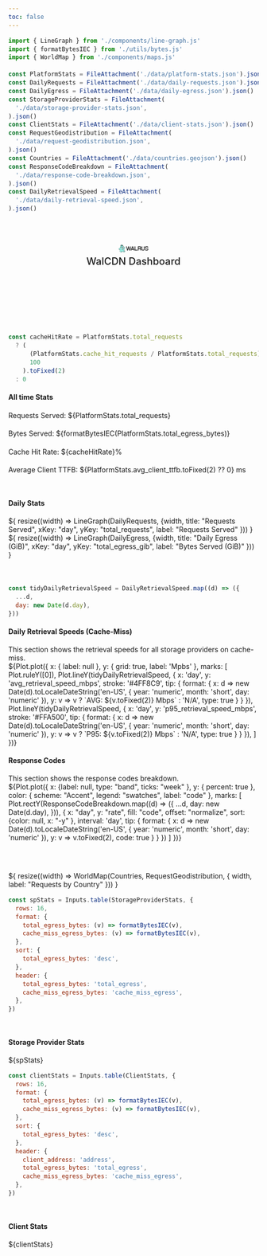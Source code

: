 ```yaml
---
toc: false
---
```


```js
import { LineGraph } from './components/line-graph.js'
import { formatBytesIEC } from './utils/bytes.js'
import { WorldMap } from './components/maps.js'

const PlatformStats = FileAttachment('./data/platform-stats.json').json()
const DailyRequests = FileAttachment('./data/daily-requests.json').json()
const DailyEgress = FileAttachment('./data/daily-egress.json').json()
const StorageProviderStats = FileAttachment(
  './data/storage-provider-stats.json',
).json()
const ClientStats = FileAttachment('./data/client-stats.json').json()
const RequestGeodistribution = FileAttachment(
  './data/request-geodistribution.json',
).json()
const Countries = FileAttachment('./data/countries.geojson').json()
const ResponseCodeBreakdown = FileAttachment(
  './data/response-code-breakdown.json',
).json()
const DailyRetrievalSpeed = FileAttachment(
  './data/daily-retrieval-speed.json',
).json()
```

<div class="hero">
  <body><a href="https://dashboard.walcdn.com" target="_blank" rel="noopener noreferrer"><img src="media/walcdn-logo.svg" alt="WalCDN Logo" width="300" /></a><body>
    <h2>WalCDN Dashboard</h2>
</div>

```js
const cacheHitRate = PlatformStats.total_requests
  ? (
      (PlatformStats.cache_hit_requests / PlatformStats.total_requests) *
      100
    ).toFixed(2)
  : 0
```

<h4>All time Stats</h4>

<div class="grid grid-cols-4">
    <h4 style="font-weight:normal;">Requests Served: ${PlatformStats.total_requests}</h4>
    <h4 style="font-weight:normal;">Bytes Served: ${formatBytesIEC(PlatformStats.total_egress_bytes)}</h4>
    <h4 style="font-weight:normal;">Cache Hit Rate: ${cacheHitRate}%</h4>
    <h4 style="font-weight:normal;">Average Client TTFB: ${PlatformStats.avg_client_ttfb.toFixed(2) ?? 0} ms</h4>
</div>

<div class="divider"></div>

<h4>Daily Stats</h4>

<div class="grid grid-cols-2" style="grid-auto-rows: 500px;">
  <div class="card">${
    resize((width) => LineGraph(DailyRequests, {width, title: "Requests Served", xKey: "day", yKey: "total_requests", label: "Requests Served" }))
  }</div>
  <div class="card">${
        resize((width) => LineGraph(DailyEgress, {width, title: "Daily Egress (GiB)", xKey: "day", yKey: "total_egress_gib", label: "Bytes Served (GiB)" }))
  }</div>
</div>

<div class="divider"></div>

```js
const tidyDailyRetrievalSpeed = DailyRetrievalSpeed.map((d) => ({
  ...d,
  day: new Date(d.day),
}))
```

<div class="grid grid-cols-2" style="grid-auto-rows: 500px;">
  <div>
    <h4>Daily Retrieval Speeds (Cache-Miss)</h4>
    <body>This section shows the retrieval speeds for all storage providers on cache-miss.</body>
    <div class="card">
      ${Plot.plot({
      x: { label: null },
      y: { grid: true, label: 'Mpbs' },
      marks: [
        Plot.ruleY([0]),
        Plot.lineY(tidyDailyRetrievalSpeed, {
          x: 'day',
          y: 'avg_retrieval_speed_mbps',
          stroke: '#4FF8C9',
          tip: {
            format: {
              x: d => new Date(d).toLocaleDateString('en-US', {
                year: 'numeric',
                month: 'short',
                day: 'numeric'
              }),
              y: v => v ? `AVG: ${v.toFixed(2)} Mbps` : 'N/A',
              type: true
            }
          }
        }),
        Plot.lineY(tidyDailyRetrievalSpeed, {
          x: 'day',
          y: 'p95_retrieval_speed_mbps',
          stroke: '#FFA500',
          tip: {
            format: {
              x: d => new Date(d).toLocaleDateString('en-US', {
                year: 'numeric',
                month: 'short',
                day: 'numeric'
              }),
              y: v => v ? `P95: ${v.toFixed(2)} Mbps` : 'N/A',
              type: true
            }
          }
        }),
      ]
    })}
    </div>
    </div>
  <div>
    <h4>Response Codes</h4>
    <body>This section shows the response codes breakdown.</body>
    <div class="card">
      ${Plot.plot({
        x: {label: null, type: "band", ticks: "week" },
        y: {
        percent: true
        },
        color: {
        scheme: "Accent",
        legend: "swatches",
        label: "code"
        },
        marks: [
        Plot.rectY(ResponseCodeBreakdown.map((d) => ({
            ...d,
            day: new Date(d.day),
        })),
        {
            x: "day",
            y: "rate",
            fill: "code",
            offset: "normalize",
            sort: {color: null, x: "-y" },
            interval: 'day',
            tip: {
            format: {
                x: d => new Date(d).toLocaleDateString('en-US', {
                year: 'numeric',
                month: 'short',
                day: 'numeric'
                }),
                y: v => v.toFixed(2),
                code: true
          }
        }
        })
    ]
    })}
    </div>
  </div>
</div>

<div class="divider"></div>
<div style="margin-top: 60px;">
  ${
    resize((width) => WorldMap(Countries, RequestGeodistribution, { width, label: "Requests by Country" }))
  }
</div>

```js
const spStats = Inputs.table(StorageProviderStats, {
  rows: 16,
  format: {
    total_egress_bytes: (v) => formatBytesIEC(v),
    cache_miss_egress_bytes: (v) => formatBytesIEC(v),
  },
  sort: {
    total_egress_bytes: 'desc',
  },
  header: {
    total_egress_bytes: 'total_egress',
    cache_miss_egress_bytes: 'cache_miss_egress',
  },
})
```

<div class="divider"></div>
<h4>Storage Provider Stats</h4>
<div class="card" style="padding: 0;">
  ${spStats}
</div>

```js
const clientStats = Inputs.table(ClientStats, {
  rows: 16,
  format: {
    total_egress_bytes: (v) => formatBytesIEC(v),
    cache_miss_egress_bytes: (v) => formatBytesIEC(v),
  },
  sort: {
    total_egress_bytes: 'desc',
  },
  header: {
    client_address: 'address',
    total_egress_bytes: 'total_egress',
    cache_miss_egress_bytes: 'cache_miss_egress',
  },
})
```

<div class="divider"></div>
<h4>Client Stats</h4>
<div class="card" style="padding: 0;">
  ${clientStats}
</div>

<style>
.card-figure {
  display: flex;
  flex-direction: column;
  align-items: center;
  padding: 1rem 0;
  font-size: 4vw;
  color: #E30ADA;
}

.hero {
  display: flex;
  flex-direction: column;
  align-items: center;
  font-family: var(--sans-serif);
  margin: 4rem 0 8rem;
  text-wrap: balance;
  text-align: center;
}

.hero h1 {
  margin: 1rem 0;
  padding: 1rem 0;
  max-width: none;
  font-size: 14vw;
  font-weight: 900;
  line-height: 1;
  background: linear-gradient(30deg, var(--theme-foreground-focus), currentColor);
  -webkit-background-clip: text;
  -webkit-text-fill-color: transparent;
  background-clip: text;
}

.hero h2 {
  margin: 0;
  max-width: 34em;
  font-size: 20px;
  font-style: initial;
  font-weight: 500;
  line-height: 1.5;
  color: var(--theme-foreground-muted);
}

.hero img {
  max-width: 20%;
}

.divider {
  margin: 50px;
}

@media (min-width: 640px) {
  .hero h1 {
    font-size: 90px;
  }
}

</style>
